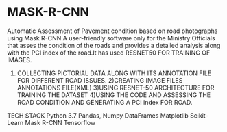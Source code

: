 # MASK-R-CNN
Automatic Assessment of Pavement condition based on road photographs using Mask R-CNN
A user-friendly software only for the Ministry Officials that asses the condition of the roads and provides a detailed analysis along with the PCI index of the road.It has used RESNET50 FOR TRAINING OF IMAGES.
1) COLLECTING PICTORIAL DATA ALONG WITH ITS ANNOTATION FILE FOR DIFFERENT ROAD ISSUES.
2)CREATING IMAGE FILES ANNOTATIONS FILE(XML)
3)USING RESNET-50 ARCHITECTURE FOR TRAINING THE DATASET
4)USING THE CODE AND ASSESSING THE ROAD CONDITION AND GENERATING A PCI index FOR ROAD.

TECH STACK
Python 3.7
Pandas, Numpy
DataFrames
Matplotlib
Scikit-Learn
Mask R-CNN
Tensorflow












